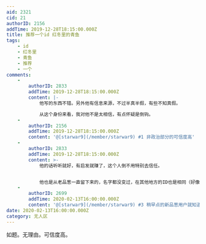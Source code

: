 ```yaml
---
aid: 2321
cid: 21
authorID: 2156
addTime: 2019-12-28T18:15:00.000Z
title: 推荐一个id 红冬里的青鱼
tags:
    - id
    - 红冬里
    - 青鱼
    - 推荐
    - 一个
comments:
    -
        authorID: 2833
        addTime: 2019-12-28T18:15:00.000Z
        content: |-
            他写的东西不错。另外他有信息来源，不过半真半假，有些不知真假。

            从这个身份来看，我对他不是太相信，有点怀疑是倒钩。
    -
        authorID: 2156
        addTime: 2019-12-28T18:15:00.000Z
        content: '@[starwar9](/member/starwar9) #1 非政治部分的可信度高'
    -
        authorID: 2833
        addTime: 2019-12-28T18:15:00.000Z
        content: >-
            他的话听听就好，有启发就赚了，这个人倒不用特别去信任。


            他也是从老品葱一直留下来的，名字都没变过，在其他地方的ID也是相同（好像另外一个“荣誉非国民”和他的情况类似）。太过于稳定和高调的ID我都有点存疑。
    -
        authorID: 2699
        addTime: 2020-02-13T16:00:00.000Z
        content: '@[starwar9](/member/starwar9) #3 稍早点的新品葱用户就知道他上个名字是ad开头的'
date: 2020-02-13T16:00:00.000Z
category: 无人区
---
```


如题。无理由。可信度高。

